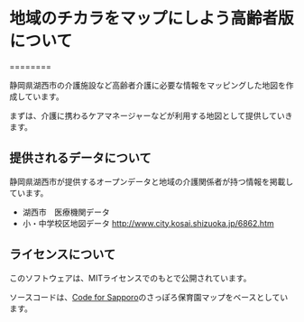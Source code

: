 # 地域のチカラをマップにしよう高齢者版について
========

静岡県湖西市の介護施設など高齢者介護に必要な情報をマッピングした地図を作成しています。

まずは、介護に携わるケアマネージャーなどが利用する地図として提供していきます。

## 提供されるデータについて

静岡県湖西市が提供するオープンデータと地域の介護関係者が持つ情報を掲載しています。

* 湖西市　医療機関データ
* 小・中学校区地図データ
http://www.city.kosai.shizuoka.jp/6862.htm

## ライセンスについて

このソフトウェアは、MITライセンスでのもとで公開されています。

ソースコードは、[Code for Sapporo](http://www.codeforsapporo.org/)のさっぽろ保育園マップをベースとしています。

